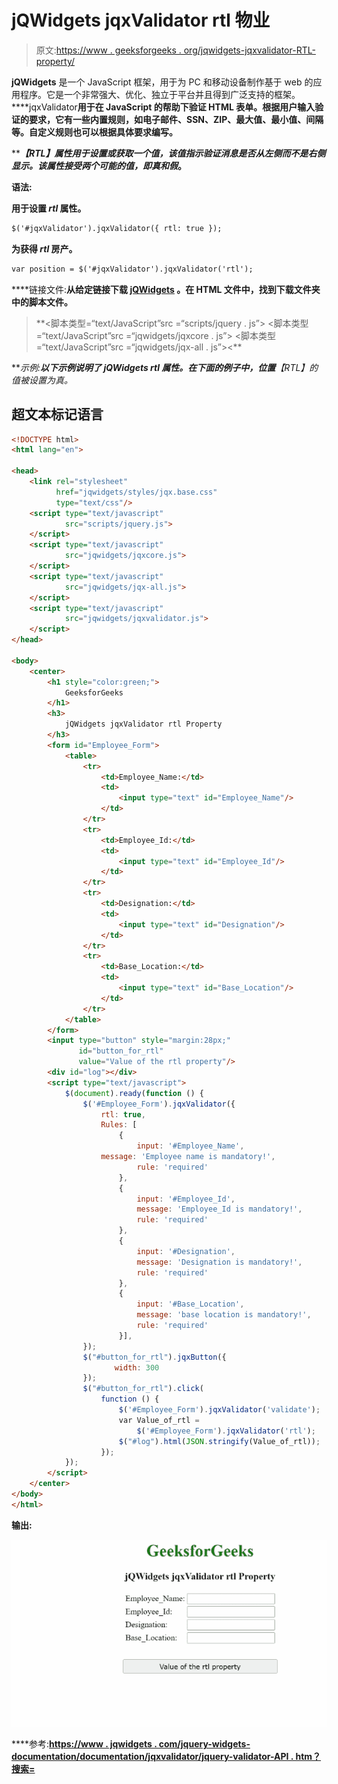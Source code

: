 # jQWidgets jqxValidator rtl 物业

> 原文:[https://www . geeksforgeeks . org/jqwidgets-jqxvalidator-RTL-property/](https://www.geeksforgeeks.org/jqwidgets-jqxvalidator-rtl-property/)

**jQWidgets** 是一个 JavaScript 框架，用于为 PC 和移动设备制作基于 web 的应用程序。它是一个非常强大、优化、独立于平台并且得到广泛支持的框架。****jqxValidator**用于在 JavaScript 的帮助下验证 HTML 表单。根据用户输入验证的要求，它有一些内置规则，如电子邮件、SSN、ZIP、最大值、最小值、间隔等。自定义规则也可以根据具体要求编写。**

*****【RTL】***属性用于设置或获取一个值，该值指示验证消息是否从左侧而不是右侧显示。该属性接受两个可能的值，即*真*和*假*。**

****语法:****

**用于设置 ***rtl*** 属性。**

```html
$('#jqxValidator').jqxValidator({ rtl: true }); 
```

**为获得 ***rtl*** 房产。**

```html
var position = $('#jqxValidator').jqxValidator('rtl');
```

****链接文件:**从给定链接下载 [jQWidgets](https://www.jqwidgets.com/download/) 。在 HTML 文件中，找到下载文件夹中的脚本文件。**

> <link rel="”stylesheet”" href="”jqwidgets/styles/jqx.base.css”" type="”text/css”"> **<脚本类型=“text/JavaScript”src =“scripts/jquery . js”></脚本>
> <脚本类型=“text/JavaScript”src =“jqwidgets/jqxcore . js”></脚本>
> <脚本类型=“text/JavaScript”src =“jqwidgets/jqx-all . js”><**

****示例:**以下示例说明了 jQWidgets ***rtl*** 属性。在下面的例子中，位置***【RTL】***的值被设置为*真*。**

## **超文本标记语言**

```html
<!DOCTYPE html>
<html lang="en">

<head>
    <link rel="stylesheet" 
          href="jqwidgets/styles/jqx.base.css" 
          type="text/css"/>
    <script type="text/javascript" 
            src="scripts/jquery.js">
    </script>
    <script type="text/javascript" 
            src="jqwidgets/jqxcore.js">
    </script>
    <script type="text/javascript" 
            src="jqwidgets/jqx-all.js">
    </script>
    <script type="text/javascript" 
            src="jqwidgets/jqxvalidator.js">
    </script>
</head>

<body>
    <center>
        <h1 style="color:green;">
            GeeksforGeeks
        </h1>
        <h3>
            jQWidgets jqxValidator rtl Property
        </h3>
        <form id="Employee_Form">
            <table>
                <tr>
                    <td>Employee_Name:</td>
                    <td>
                        <input type="text" id="Employee_Name"/>
                    </td>
                </tr>
                <tr>
                    <td>Employee_Id:</td>
                    <td>
                        <input type="text" id="Employee_Id"/>
                    </td>
                </tr>
                <tr>
                    <td>Designation:</td>
                    <td>
                        <input type="text" id="Designation"/>
                    </td>
                </tr>
                <tr>
                    <td>Base_Location:</td>
                    <td>
                        <input type="text" id="Base_Location"/>
                    </td>
                </tr>
            </table>
        </form>
        <input type="button" style="margin:28px;" 
               id="button_for_rtl" 
               value="Value of the rtl property"/>
        <div id="log"></div>
        <script type="text/javascript">
            $(document).ready(function () {
                $('#Employee_Form').jqxValidator({
                    rtl: true,
                    Rules: [
                        {
                            input: '#Employee_Name',
                    message: 'Employee name is mandatory!',
                            rule: 'required'
                        },
                        {
                            input: '#Employee_Id',
                            message: 'Employee_Id is mandatory!',
                            rule: 'required'
                        },
                        {
                            input: '#Designation',
                            message: 'Designation is mandatory!',
                            rule: 'required'
                        },
                        {
                            input: '#Base_Location',
                            message: 'base location is mandatory!',
                            rule: 'required'
                        }],
                });
                $("#button_for_rtl").jqxButton({
                       width: 300
                });
                $("#button_for_rtl").click(
                    function () {
                        $('#Employee_Form').jqxValidator('validate');
                        var Value_of_rtl = 
                            $('#Employee_Form').jqxValidator('rtl');
                        $("#log").html(JSON.stringify(Value_of_rtl));
                    });
            });
        </script>
    </center>
</body>
</html>
```

****输出:****

**![](img/43f329ef768ed355d66bdf334d31c1d5.png)**

****参考:**[https://www . jqwidgets . com/jquery-widgets-documentation/documentation/jqxvalidator/jquery-validator-API . htm？搜索=](https://www.jqwidgets.com/jquery-widgets-documentation/documentation/jqxvalidator/jquery-validator-api.htm?search=)**